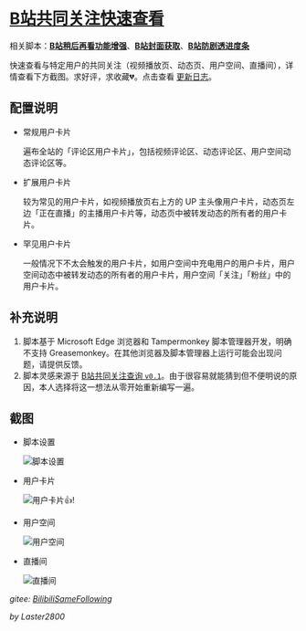 # [B站共同关注快速查看](https://greasyfork.org/zh-CN/scripts/428453)

相关脚本：**[B站稍后再看功能增强](https://greasyfork.org/zh-CN/scripts/395456)**、**[B站封面获取](https://greasyfork.org/zh-CN/scripts/395575)**、**[B站防剧透进度条](https://greasyfork.org/zh-CN/scripts/411092)**

快速查看与特定用户的共同关注（视频播放页、动态页、用户空间、直播间），详情查看下方截图。求好评，求收藏💔。点击查看 [更新日志](https://gitee.com/liangjiancang/userscript/blob/master/script/BilibiliSameFollowing/changelog.md)。

## 配置说明

* 常规用户卡片

  遍布全站的「评论区用户卡片」，包括视频评论区、动态评论区、用户空间动态评论区等。

* 扩展用户卡片

  较为常见的用户卡片，如视频播放页右上方的 UP 主头像用户卡片，动态页左边「正在直播」的主播用户卡片等，动态页中被转发动态的所有者的用户卡片。

* 罕见用户卡片

  一般情况下不太会触发的用户卡片，如用户空间中充电用户的用户卡片，用户空间动态中被转发动态的所有者的用户卡片，用户空间「关注」「粉丝」中的用户卡片。

## 补充说明

1. 脚本基于 Microsoft Edge 浏览器和 Tampermonkey 脚本管理器开发，明确不支持 Greasemonkey。在其他浏览器及脚本管理器上运行可能会出现问题，请提供反馈。
2. 脚本灵感来源于 [B站共同关注查询 `v0.1`](https://greasyfork.org/zh-CN/scripts/428381?version=943607)。由于很容易就能猜到但不便明说的原因，本人选择将这一想法从零开始重新编写一遍。

## 截图

* 脚本设置

    ![脚本设置](https://gitee.com/liangjiancang/userscript/raw/master/script/BilibiliSameFollowing/screenshot/脚本设置.png)

* 用户卡片

    ![用户卡片👍](https://gitee.com/liangjiancang/userscript/raw/master/script/BilibiliSameFollowing/screenshot/用户卡片👍.png)!

* 用户空间

    ![用户空间](https://gitee.com/liangjiancang/userscript/raw/master/script/BilibiliSameFollowing/screenshot/用户空间.png)

* 直播间

    ![直播间](https://gitee.com/liangjiancang/userscript/raw/master/script/BilibiliSameFollowing/screenshot/直播间.png)

*gitee: [BilibiliSameFollowing](https://gitee.com/liangjiancang/userscript/tree/master/script/BilibiliSameFollowing)*

*by Laster2800*
